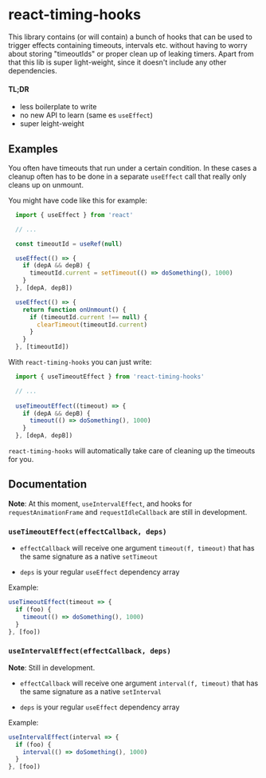 # react-timing-hooks

This library contains (or will contain) a bunch of hooks that can be used to trigger effects
containing timeouts, intervals etc. without having to worry about storing "timeoutIds" or proper
clean up of leaking timers. Apart from that this lib is super light-weight, since it doesn't include
any other dependencies.

#### TL;DR

* less boilerplate to write
* no new API to learn (same es `useEffect`)
* super leight-weight

## Examples

You often have timeouts that run under a certain condition. In these cases a cleanup
often has to be done in a separate `useEffect` call that really only cleans up on
unmount. 

You might have code like this for example:

```javascript
  import { useEffect } from 'react'

  // ... 

  const timeoutId = useRef(null)

  useEffect(() => {
    if (depA && depB) {
      timeoutId.current = setTimeout(() => doSomething(), 1000)
    }
  }, [depA, depB])

  useEffect(() => {
    return function onUnmount() {
      if (timeoutId.current !== null) {
        clearTimeout(timeoutId.current)
      }
    }
  }, [timeoutId])
```

With `react-timing-hooks` you can just write:

```javascript
  import { useTimeoutEffect } from 'react-timing-hooks'

  // ... 
  
  useTimeoutEffect((timeout) => {
    if (depA && depB) {
      timeout(() => doSomething(), 1000)
    }
  }, [depA, depB])
```

`react-timing-hooks` will automatically take care of cleaning up the timeouts for you.

## Documentation

**Note**: At this moment, `useIntervalEffect`, and hooks for `requestAnimationFrame` and `requestIdleCallback`
are still in development.

### `useTimeoutEffect(effectCallback, deps)`

* `effectCallback` will receive one argument `timeout(f, timeout)` that has the
same signature as a native `setTimeout`

* `deps` is your regular `useEffect` dependency array

Example: 

```javascript
useTimeoutEffect(timeout => {
  if (foo) {
    timeout(() => doSomething(), 1000)
  }
}, [foo])
```

### `useIntervalEffect(effectCallback, deps)`

**Note**: Still in development.

* `effectCallback` will receive one argument `interval(f, timeout)` that has the
same signature as a native `setInterval`

* `deps` is your regular `useEffect` dependency array

Example: 

```javascript
useIntervalEffect(interval => {
  if (foo) {
    interval(() => doSomething(), 1000)
  }
}, [foo])
```

